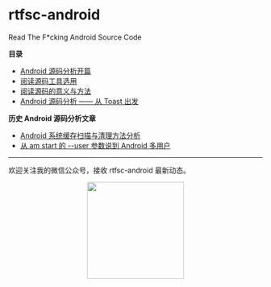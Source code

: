 # rtfsc-android

Read The F\*cking Android Source Code

**目录**

* [Android 源码分析开篇](0x000-start-up.md)
* [阅读源码工具选用](0x001-tools.md)
* [阅读源码的意义与方法](0x002-methods-and-meaning.md)
* [Android 源码分析 —— 从 Toast 出发](0x003-start-from-toast.md)

**历史 Android 源码分析文章**

* [Android 系统缓存扫描与清理方法分析](http://mazhuang.org/2016/01/14/android-system-cache/)
* [从 am start 的 --user 参数说到 Android 多用户](http://mazhuang.org/2016/02/10/am-start-user-parameter/)

---

欢迎关注我的微信公众号，接收 rtfsc-android 最新动态。

<div align="center"><img width="192px" height="192px" src="https://mazhuang.org/assets/images/qrcode.jpg"/></div>
